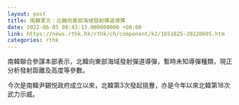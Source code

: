 ```yaml
---
layout: post
title: 南韓軍方：北韓向東部海域發射彈道導彈
date: 2022-06-05 08:43:13.000000000 +08:00
link: https://news.rthk.hk/rthk/ch/component/k2/1651625-20220605.htm
categories: rthk
---
```


南韓聯合參謀本部表示，北韓向東部海域發射彈道導彈，暫時未知導彈種類，現正分析發射距離及高度等參數。

今次是南韓尹錫悦政府成立以來，北韓第3次發起挑釁，亦是今年以來北韓第18次武力示威。
